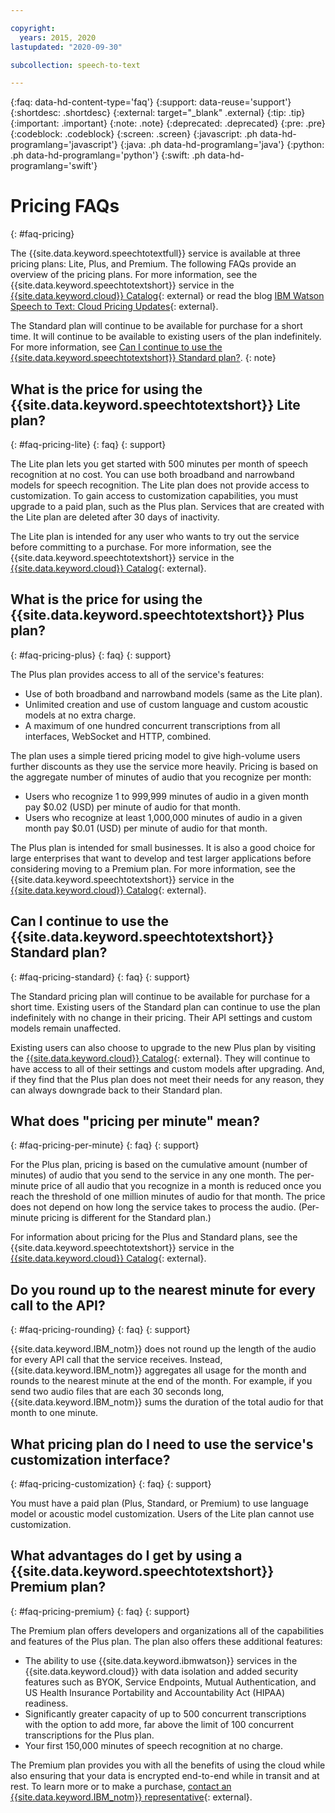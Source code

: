 ```yaml
---

copyright:
  years: 2015, 2020
lastupdated: "2020-09-30"

subcollection: speech-to-text

---
```


{:faq: data-hd-content-type='faq'}
{:support: data-reuse='support'}
{:shortdesc: .shortdesc}
{:external: target="_blank" .external}
{:tip: .tip}
{:important: .important}
{:note: .note}
{:deprecated: .deprecated}
{:pre: .pre}
{:codeblock: .codeblock}
{:screen: .screen}
{:javascript: .ph data-hd-programlang='javascript'}
{:java: .ph data-hd-programlang='java'}
{:python: .ph data-hd-programlang='python'}
{:swift: .ph data-hd-programlang='swift'}

# Pricing FAQs
{: #faq-pricing}

The {{site.data.keyword.speechtotextfull}} service is available at three pricing plans: Lite, Plus, and Premium. The following FAQs provide an overview of the pricing plans. For more information, see the {{site.data.keyword.speechtotextshort}} service in the [{{site.data.keyword.cloud}} Catalog](https://{DomainName}/catalog/speech-to-text){: external} or read the blog [IBM Watson Speech to Text: Cloud Pricing Updates](https://medium.com/@kventurato/ibm-watson-speech-to-text-cloud-pricing-updates-df1adebd4b8c){: external}.

The Standard plan will continue to be available for purchase for a short time. It will continue to be available to existing users of the plan indefinitely. For more information, see [Can I continue to use the {{site.data.keyword.speechtotextshort}} Standard plan?](#faq-pricing-standard).
{: note}

## What is the price for using the {{site.data.keyword.speechtotextshort}} Lite plan?
{: #faq-pricing-lite}
{: faq}
{: support}

The Lite plan lets you get started with 500 minutes per month of speech recognition at no cost. You can use both broadband and narrowband models for speech recognition. The Lite plan does not provide access to customization. To gain access to customization capabilities, you must upgrade to a paid plan, such as the Plus plan. Services that are created with the Lite plan are deleted after 30 days of inactivity.

The Lite plan is intended for any user who wants to try out the service before committing to a purchase. For more information, see the {{site.data.keyword.speechtotextshort}} service in the [{{site.data.keyword.cloud}} Catalog](https://{DomainName}/catalog/speech-to-text){: external}.

## What is the price for using the {{site.data.keyword.speechtotextshort}} Plus plan?
{: #faq-pricing-plus}
{: faq}
{: support}

The Plus plan provides access to all of the service's features:

-   Use of both broadband and narrowband models (same as the Lite plan).
-   Unlimited creation and use of custom language and custom acoustic models at no extra charge.
-   A maximum of one hundred concurrent transcriptions from all interfaces, WebSocket and HTTP, combined.

The plan uses a simple tiered pricing model to give high-volume users further discounts as they use the service more heavily. Pricing is based on the aggregate number of minutes of audio that you recognize per month:

-   Users who recognize 1 to 999,999 minutes of audio in a given month pay $0.02 (USD) per minute of audio for that month.
-   Users who recognize at least 1,000,000 minutes of audio in a given month pay $0.01 (USD) per minute of audio for that month.

The Plus plan is intended for small businesses. It is also a good choice for large enterprises that want to develop and test larger applications before considering moving to a Premium plan. For more information, see the {{site.data.keyword.speechtotextshort}} service in the [{{site.data.keyword.cloud}} Catalog](https://{DomainName}/catalog/speech-to-text){: external}.

## Can I continue to use the {{site.data.keyword.speechtotextshort}} Standard plan?
{: #faq-pricing-standard}
{: faq}
{: support}

The Standard pricing plan will continue to be available for purchase for a short time. Existing users of the Standard plan can continue to use the plan indefinitely with no change in their pricing. Their API settings and custom models remain unaffected.

Existing users can also choose to upgrade to the new Plus plan by visiting the [{{site.data.keyword.cloud}} Catalog](https://{DomainName}/catalog/speech-to-text){: external}. They will continue to have access to all of their settings and custom models after upgrading. And, if they find that the Plus plan does not meet their needs for any reason, they can always downgrade back to their Standard plan.

## What does "pricing per minute" mean?
{: #faq-pricing-per-minute}
{: faq}
{: support}

For the Plus plan, pricing is based on the cumulative amount (number of minutes) of audio that you send to the service in any one month. The per-minute price of all audio that you recognize in a month is reduced once you reach the threshold of one million minutes of audio for that month. The price does not depend on how long the service takes to process the audio. (Per-minute pricing is different for the Standard plan.)

For information about pricing for the Plus and Standard plans, see the {{site.data.keyword.speechtotextshort}} service in the [{{site.data.keyword.cloud}} Catalog](https://{DomainName}/catalog/speech-to-text){: external}.

## Do you round up to the nearest minute for every call to the API?
{: #faq-pricing-rounding}
{: faq}
{: support}

{{site.data.keyword.IBM_notm}} does not round up the length of the audio for every API call that the service receives. Instead, {{site.data.keyword.IBM_notm}} aggregates all usage for the month and rounds to the nearest minute at the end of the month. For example, if you send two audio files that are each 30 seconds long, {{site.data.keyword.IBM_notm}} sums the duration of the total audio for that month to one minute.

## What pricing plan do I need to use the service's customization interface?
{: #faq-pricing-customization}
{: faq}
{: support}

You must have a paid plan (Plus, Standard, or Premium) to use language model or acoustic model customization. Users of the Lite plan cannot use customization.

## What advantages do I get by using a {{site.data.keyword.speechtotextshort}} Premium plan?
{: #faq-pricing-premium}
{: faq}
{: support}

The Premium plan offers developers and organizations all of the capabilities and features of the Plus plan. The plan also offers these additional features:

-   The ability to use {{site.data.keyword.ibmwatson}} services in the {{site.data.keyword.cloud}} with data isolation and added security features such as BYOK, Service Endpoints, Mutual Authentication, and US Health Insurance Portability and Accountability Act (HIPAA) readiness.
-   Significantly greater capacity of up to 500 concurrent transcriptions with the option to add more, far above the limit of 100 concurrent transcriptions for the Plus plan.
-   Your first 150,000 minutes of speech recognition at no charge.

The Premium plan provides you with all the benefits of using the cloud while also ensuring that your data is encrypted end-to-end while in transit and at rest. To learn more or to make a purchase, [contact an {{site.data.keyword.IBM_notm}} representative](https://ibm.biz/contact-wdc-premium){: external}.
